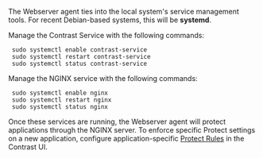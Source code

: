 <!--
title: "Run the Contrast Webserver Agent"
description: "Running the Contrast Webserver agent"
tags: "installation agent webserver nginx run service"
-->

The Webserver agent ties into the local system's service management tools. For recent Debian-based systems, this will be **systemd**.

Manage the Contrast Service with the following commands:

```
 sudo systemctl enable contrast-service
 sudo systemctl restart contrast-service
 sudo systemctl status contrast-service
```

Manage the NGINX service with the following commands:

```
 sudo systemctl enable nginx
 sudo systemctl restart nginx
 sudo systemctl status nginx
```

Once these services are running, the Webserver agent will protect applications through the NGINX server. To enforce specific Protect settings on a new application, configure application-specific [Protect Rules](admin-policymgmt.html#protect) in the Contrast UI.
